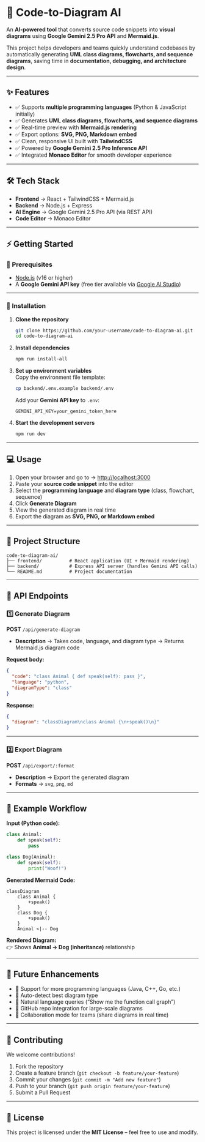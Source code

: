 # 🧩 Code-to-Diagram AI  

An **AI-powered tool** that converts source code snippets into **visual diagrams** using **Google Gemini 2.5 Pro API** and **Mermaid.js**.  

This project helps developers and teams quickly understand codebases by automatically generating **UML class diagrams, flowcharts, and sequence diagrams**, saving time in **documentation, debugging, and architecture design**.  

---

## ✨ Features
- ✅ Supports **multiple programming languages** (Python & JavaScript initially)  
- ✅ Generates **UML class diagrams, flowcharts, and sequence diagrams**  
- ✅ Real-time preview with **Mermaid.js rendering**  
- ✅ Export options: **SVG, PNG, Markdown embed**  
- ✅ Clean, responsive UI built with **TailwindCSS**  
- ✅ Powered by **Google Gemini 2.5 Pro Inference API**  
- ✅ Integrated **Monaco Editor** for smooth developer experience  

---

## 🛠️ Tech Stack
- **Frontend** → React + TailwindCSS + Mermaid.js  
- **Backend** → Node.js + Express  
- **AI Engine** → Google Gemini 2.5 Pro API (via REST API)  
- **Code Editor** → Monaco Editor  

---

## ⚡ Getting Started  

### 🔹 Prerequisites
- [Node.js](https://nodejs.org/) (v16 or higher)  
- A **Google Gemini API key** (free tier available via [Google AI Studio](https://ai.google.dev/))  

---

### 🔹 Installation
1. **Clone the repository**
   ```bash
   git clone https://github.com/your-username/code-to-diagram-ai.git
   cd code-to-diagram-ai
   ```

2. **Install dependencies**
   ```bash
   npm run install-all
   ```

3. **Set up environment variables**  
   Copy the environment file template:
   ```bash
   cp backend/.env.example backend/.env
   ```
   Add your **Gemini API key** to `.env`:
   ```
   GEMINI_API_KEY=your_gemini_token_here
   ```

4. **Start the development servers**
   ```bash
   npm run dev
   ```

---

## 💻 Usage
1. Open your browser and go to → [http://localhost:3000](http://localhost:3000)  
2. Paste your **source code snippet** into the editor  
3. Select the **programming language** and **diagram type** (class, flowchart, sequence)  
4. Click **Generate Diagram**  
5. View the generated diagram in real time  
6. Export the diagram as **SVG, PNG, or Markdown embed**  

---

## 📂 Project Structure
```
code-to-diagram-ai/
├── frontend/          # React application (UI + Mermaid rendering)
├── backend/           # Express API server (handles Gemini API calls)   
└── README.md          # Project documentation
```

---

## 🔌 API Endpoints

### 1️⃣ Generate Diagram
**POST** `/api/generate-diagram`  
- **Description** → Takes code, language, and diagram type → Returns Mermaid.js diagram code  

**Request body:**
```json
{
  "code": "class Animal { def speak(self): pass }",
  "language": "python",
  "diagramType": "class"
}
```

**Response:**
```json
{
  "diagram": "classDiagram\nclass Animal {\n+speak()\n}"
}
```

---

### 2️⃣ Export Diagram
**POST** `/api/export/:format`  
- **Description** → Export the generated diagram  
- **Formats** → `svg`, `png`, `md`  

---

## 📖 Example Workflow  

**Input (Python code):**
```python
class Animal:
    def speak(self):
        pass

class Dog(Animal):
    def speak(self):
        print("Woof!")
```

**Generated Mermaid Code:**
```mermaid
classDiagram
    class Animal {
        +speak()
    }
    class Dog {
        +speak()
    }
    Animal <|-- Dog
```

**Rendered Diagram:**  
👉 Shows **Animal → Dog (inheritance)** relationship  

---

## 🚀 Future Enhancements
- 🔹 Support for more programming languages (Java, C++, Go, etc.)  
- 🔹 Auto-detect best diagram type  
- 🔹 Natural language queries (“Show me the function call graph”)  
- 🔹 GitHub repo integration for large-scale diagrams  
- 🔹 Collaboration mode for teams (share diagrams in real time)  

---

## 🤝 Contributing
We welcome contributions!  

1. Fork the repository  
2. Create a feature branch (`git checkout -b feature/your-feature`)  
3. Commit your changes (`git commit -m "Add new feature"`)  
4. Push to your branch (`git push origin feature/your-feature`)  
5. Submit a Pull Request  

---

## 📜 License
This project is licensed under the **MIT License** – feel free to use and modify.  

